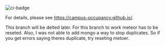 ![ci-badge](https://github.com/campus-occupancy/campus-occupancy/workflows/ci-campus-occupancy/badge.svg)

For details, please see https://campus-occupancy.github.io/.

This branch will be delted later. For this branch to work meteor has to be reseted. Also, I was not able to add mongo a way to stop duplicates. So if you get errors saying theres duplicate, try reseting metoer.

